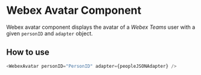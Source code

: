 # Webex Avatar Component

Webex avatar component displays the avatar of a _Webex Teams_ user with a given `personID` and `adapter` object.

## How to use

```js
<WebexAvatar personID="PersonID" adapter={peopleJSONAdapter} />
```
